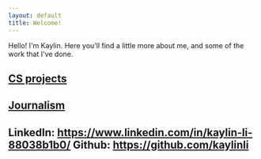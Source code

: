 ```yaml
---
layout: default
title: Welcome!
---
```

Hello! I'm Kaylin. Here you'll find a little more about me, and some of the work that I've done.

<h2><a href="https://kaylinli.github.io/projects">CS projects</a><h2>
<h2><a href="https://kaylinli.github.io/journalism">Journalism</a><h2>

LinkedIn: <a href="https://kaylinli.github.io/journalism">https://www.linkedin.com/in/kaylin-li-88038b1b0/</a>
Github: <a href="https://github.com/kaylinli"> https://github.com/kaylinli</a>